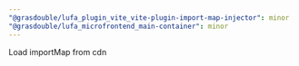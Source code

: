 ```yaml
---
"@grasdouble/lufa_plugin_vite_vite-plugin-import-map-injector": minor
"@grasdouble/lufa_microfrontend_main-container": minor
---
```


Load importMap from cdn
